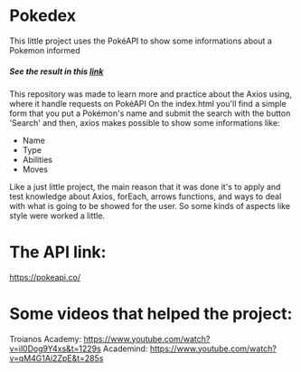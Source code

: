 # Pokedex
This little project uses the PokéAPI to show some informations about a Pokemon informed
<h5>See the result in this <a href="https://miguelcassimiro99.github.io/pokedex/">link</a></h5>

This repository was made to learn more and practice about the Axios using, where it handle requests on PokéAPI
On the index.html you'll find a simple form that you put a Pokémon's name and submit the search with the button 'Search' and then, axios makes possible to show some informations like:
- Name
- Type
- Abilities
- Moves


Like a just little project, the main reason that it was done it's to apply and test knowledge about Axios, forEach, arrows functions, and ways to deal with what is going to be showed for the user.
So some kinds of aspects like style were worked a little.

# The API link:
https://pokeapi.co/

# Some videos that helped the project:
Troianos Academy: https://www.youtube.com/watch?v=il0Dog9Y4xs&t=1229s
Academind: https://www.youtube.com/watch?v=qM4G1Ai2ZpE&t=285s
